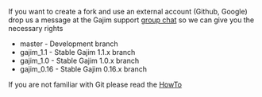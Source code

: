 
If you want to create a fork and use an external account (Github, Google) drop us a message at the Gajim support [group chat](xmpp:gajim@conference.gajim.org?join) so we can give you the necessary rights

- master - Development branch
- gajim_1.1 - Stable Gajim 1.1.x branch
- gajim_1.0 - Stable Gajim 1.0.x branch
- gajim_0.16 - Stable Gajim 0.16.x branch

If you are not familiar with Git please read the [HowTo](https://dev.gajim.org/gajim/gajim/wikis/development/howtogit)